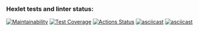 ### Hexlet tests and linter status:
[![Maintainability](https://api.codeclimate.com/v1/badges/242ebdd29e0acdb5c42e/maintainability)](https://codeclimate.com/github/SherOV3005/frontend-project-46/maintainability)
[![Test Coverage](https://api.codeclimate.com/v1/badges/242ebdd29e0acdb5c42e/test_coverage)](https://codeclimate.com/github/SherOV3005/frontend-project-46/test_coverage)
[![Actions Status](https://github.com/SherOV3005/frontend-project-46/workflows/hexlet-check/badge.svg)](https://github.com/SherOV3005/frontend-project-46/actions)
[![asciicast](https://asciinema.org/a/wlhg9WQKszGoiWI6IsnR9zlzF.svg)](https://asciinema.org/a/wlhg9WQKszGoiWI6IsnR9zlzF)
[![asciicast](https://asciinema.org/a/PSPdrWC9ZgpiOejBOu6Rl6NXl)](https://asciinema.org/a/PSPdrWC9ZgpiOejBOu6Rl6NXl)
